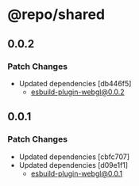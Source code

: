 # @repo/shared

## 0.0.2

### Patch Changes

- Updated dependencies [db446f5]
  - esbuild-plugin-webgl@0.0.2

## 0.0.1

### Patch Changes

- Updated dependencies [cbfc707]
- Updated dependencies [d09e1f1]
  - esbuild-plugin-webgl@0.0.1
